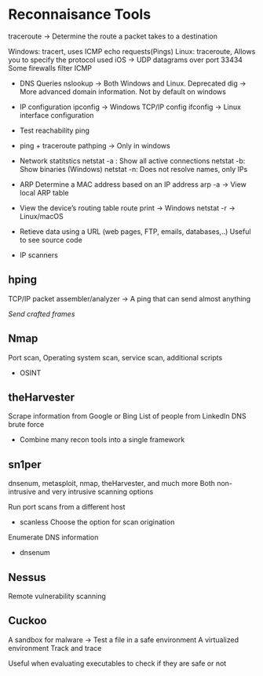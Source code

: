 # Reconnaisance Tools

traceroute → Determine the route a packet takes to a destination

Windows: tracert, uses ICMP echo requests(Pings)
Linux: traceroute, Allows you to specify the protocol used
iOS → UDP datagrams over port 33434
Some firewalls filter ICMP

- DNS Queries
nslookup → Both Windows and Linux. 
Deprecated
dig → More advanced domain information. Not by default on windows

- IP configuration
ipconfig → Windows TCP/IP config
ifconfig → Linux interface configuration

- Test reachability
ping
- ping + traceroute
pathping → Only in windows

- Network statitstics
netstat -a : Show all active connections
netstat -b: Show binaries (Windows)
netstat -n: Does not resolve names, only IPs

- ARP
Determine a MAC address based on an IP address
arp -a → View local ARP table

- View the device’s routing table 
route print → Windows
netstat -r → Linux/macOS

- Retieve data using a URL (web pages, FTP, emails, databases,..)
Useful to see source code

- IP scanners
## hping
TCP/IP packet assembler/analyzer → A ping that can send almost anything

*Send crafted frames*

## Nmap
Port scan, Operating system scan, service scan, additional scripts

- OSINT
## theHarvester
Scrape information from Google or Bing
List of people from LinkedIn
DNS brute force

- Combine many recon tools into a single framework 
## sn1per
dnsenum, metasploit, nmap, theHarvester, and much more
Both non-intrusive and very intrusive scanning options


Run port scans from a different host
- scanless
Choose the option for scan origination

Enumerate DNS information
- dnsenum

## Nessus
Remote vulnerability scanning

## Cuckoo
A sandbox for malware → Test a file in a safe environment
A virtualized environment
Track and trace

Useful when evaluating executables to check if they are safe or not